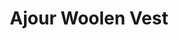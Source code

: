 ---
title: "Ajour Woolen Vest"
categories: ["Women","Women/Vests"]
images: ["./IMG_7654.JPG","./IMG_7656.JPG","./IMG_7658.JPG"]
---